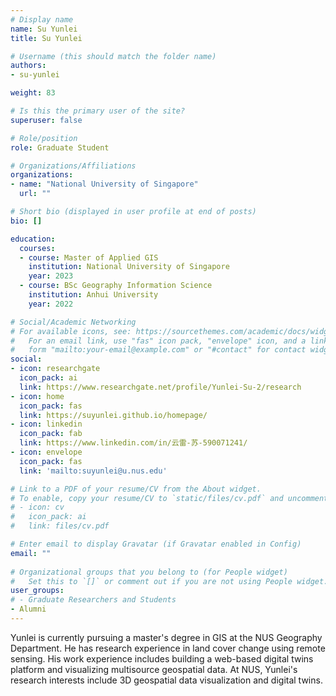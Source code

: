 ```yaml
---
# Display name
name: Su Yunlei
title: Su Yunlei

# Username (this should match the folder name)
authors:
- su-yunlei

weight: 83

# Is this the primary user of the site?
superuser: false

# Role/position
role: Graduate Student

# Organizations/Affiliations
organizations:
- name: "National University of Singapore"
  url: ""

# Short bio (displayed in user profile at end of posts)
bio: []

education:
  courses:
  - course: Master of Applied GIS
    institution: National University of Singapore
    year: 2023
  - course: BSc Geography Information Science
    institution: Anhui University
    year: 2022

# Social/Academic Networking
# For available icons, see: https://sourcethemes.com/academic/docs/widgets/#icons
#   For an email link, use "fas" icon pack, "envelope" icon, and a link in the
#   form "mailto:your-email@example.com" or "#contact" for contact widget.
social:
- icon: researchgate
  icon_pack: ai
  link: https://www.researchgate.net/profile/Yunlei-Su-2/research
- icon: home
  icon_pack: fas
  link: https://suyunlei.github.io/homepage/
- icon: linkedin
  icon_pack: fab
  link: https://www.linkedin.com/in/云雷-苏-590071241/
- icon: envelope
  icon_pack: fas
  link: 'mailto:suyunlei@u.nus.edu'

# Link to a PDF of your resume/CV from the About widget.
# To enable, copy your resume/CV to `static/files/cv.pdf` and uncomment the lines below.  
# - icon: cv
#   icon_pack: ai
#   link: files/cv.pdf

# Enter email to display Gravatar (if Gravatar enabled in Config)
email: ""
  
# Organizational groups that you belong to (for People widget)
#   Set this to `[]` or comment out if you are not using People widget.  
user_groups:
# - Graduate Researchers and Students
- Alumni
---
```


Yunlei is currently pursuing a master's degree in GIS at the NUS Geography Department.
He has research experience in land cover change using remote sensing.
His work experience includes building a web-based digital twins platform and visualizing multisource geospatial data.
At NUS, Yunlei's research interests include 3D geospatial data visualization and digital twins.
